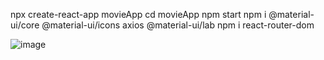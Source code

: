 npx create-react-app movieApp
cd movieApp
npm start
npm i @material-ui/core @material-ui/icons axios @material-ui/lab
npm i react-router-dom


![image](https://github.com/user-attachments/assets/60f107d4-ae06-4247-9261-91636ff840a3)

